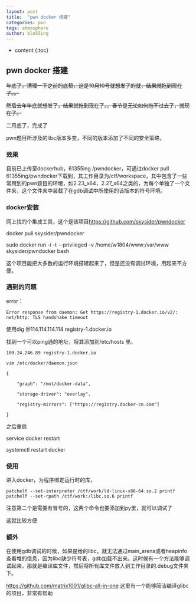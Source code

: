 ```yaml
---
layout: post
title:  "pwn docker 搭建"
categories: pwn
tags: atmosphere
author: ble55ing
---
```


* content
{:toc}
## pwn docker 搭建

~~年底了，清理一下之前的底稿，这是10月10号就想发了的就，结果就拖到现在了。。~~

~~然后去年年底就想发了，结果就拖到现在了。。春节是无论如何拖不过去了，就现在了。~~

二月底了，完成了

pwn题目所涉及的libc版本多变，不同的版本添加了不同的安全策略，

### 效果

目前已上传至dockerhub，61355ing /pwndocker，可通过docker pull 61355ing/pwndocker下载到，其工作目录为/ctf/workspace，其中包含了一些常用到的pwn题目的环境，如2.23_x64，2.27_x64之类的，为每个单独了一个文件夹，这个文件夹中装载了在gdb调试中所使用的该版本的符号环境。

### docker安装

网上找的个集成工具，这个是该项目<https://github.com/skysider/pwndocker> 

docker pull skysider/pwndocker 

sudo docker run -i -t --privileged -v /home/w1804/www:/var/www skysider/pwndocker bash

这个项目能把大多数的运行环境搭建起来了，但是还没有调试环境，用起来不方便。

### 遇到的问题

error：

```Error response from daemon: Get https://registry-1.docker.io/v2/: net/http: TLS handshake timeout```

使用dig @114.114.114.114 registry-1.docker.io 

找到一个可以ping通的地址，将其添加到/etc/hosts 里。

```100.24.246.89 registry-1.docker.io```

```
vim /etc/docker/daemon.json 

{

    "graph": "/mnt/docker-data",

    "storage-driver": "overlay",

    "registry-mirrors": ["https://registry.docker-cn.com"]

}

```

之后重启

service docker restart 

systemctl restart docker 

### 使用

进入docker，为程序绑定运行时的库，

```
patchelf --set-interpreter /ctf/work/ld-linux-x86-64.so.2 printf
patchelf --set-rpath /ctf/work:/libc.so.6 printf
```

注意第二个是需要有冒号的，这两个命令也要添加到py里，就可以调试了

这就比较方便

### 额外

在使用gdb调试的时候，如果是给的libc，就无法通过main_arena或者heapinfo查看堆的信息，因为libc缺少符号表，gdb加载不出来。这时候有一个方法能够调试起来，那就是编译库文件，然后将所有库文件放入到工作目录的.debug文件夹下。

<https://github.com/matrix1001/glibc-all-in-one> 这里有一个能够简洁编译glibc的项目，非常有帮助
